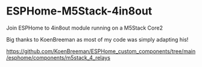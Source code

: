# ESPHome-M5Stack-4in8out
Join ESPHome to 4in8out module running on a M5Stack Core2

Big thanks to KoenBreeman as most of my code was simply adapting his!

https://github.com/KoenBreeman/ESPHome_custom_components/tree/main/esphome/components/m5stack_4_relays
